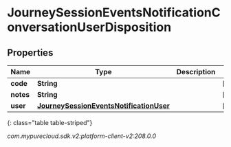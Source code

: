 # JourneySessionEventsNotificationConversationUserDisposition


## Properties

| Name | Type | Description | Notes |
| ------------ | ------------- | ------------- | ------------- |
| **code** | **String** |  |  [optional] |
| **notes** | **String** |  |  [optional] |
| **user** | [**JourneySessionEventsNotificationUser**](JourneySessionEventsNotificationUser) |  |  [optional] |
{: class="table table-striped"}




_com.mypurecloud.sdk.v2:platform-client-v2:208.0.0_
